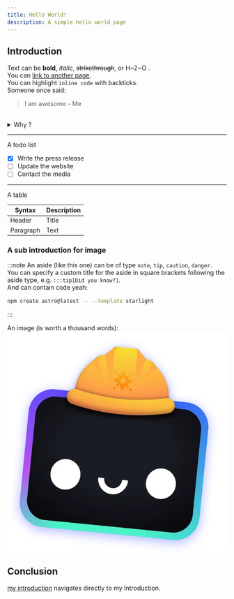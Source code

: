 ```yaml
---
title: Hello World!
description: A simple hello world page
---
```


## Introduction

Text can be **bold**, _italic_, ~~strikethrough~~, or  H~2~O  .
<br>
You can [link to another page](guides/example).
<br>
You can highlight `inline code` with backticks.
<br>
Someone once said:
> I am awesome - Me
<br>
<details>
<summary> Why ?</summary>
Because
</details>

--- 
A todo list 

- [x] Write the press release
- [ ] Update the website
- [ ] Contact the media 

---
A table 

| Syntax | Description |
| ----------- | ----------- |
| Header | Title |
| Paragraph | Text | 

### A sub introduction for image

:::note 
An aside (like this one) can be of type <code>note</code>, <code>tip</code>, <code>caution</code>, <code>danger</code>.
<br>
You can specify a custom title for the aside in square brackets following the aside type, e.g. <code>:::tip[Did you know?]</code>.
<br>
And can contain code yeah:
```sh title="Start with starlight"
npm create astro@latest -- --template starlight
```
:::

An image (is worth a thousand words):
![A houston](../../../assets/houston.webp "This is a caption")

## Conclusion
[my introduction](#introduction) navigates directly to my Introduction.